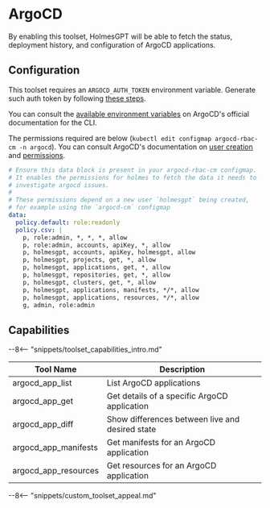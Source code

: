 # ArgoCD

By enabling this toolset, HolmesGPT will be able to fetch the status, deployment history, and configuration of ArgoCD applications.

## Configuration

This toolset requires an `ARGOCD_AUTH_TOKEN` environment variable. Generate such auth token by following [these steps](https://argo-cd.readthedocs.io/en/latest/user-guide/commands/argocd_account_generate-token/).

You can consult the [available environment variables](https://argo-cd.readthedocs.io/en/latest/user-guide/environment-variables/) on ArgoCD's official documentation for the CLI.

The permissions required are below (`kubectl edit configmap argocd-rbac-cm -n argocd`). You can consult ArgoCD's documentation on [user creation](https://argo-cd.readthedocs.io/en/stable/operator-manual/user-management/) and [permissions](https://argo-cd.readthedocs.io/en/stable/operator-manual/rbac/).

```yaml
# Ensure this data block is present in your argocd-rbac-cm configmap.
# It enables the permissions for holmes to fetch the data it needs to
# investigate argocd issues.
#
# These permissions depend on a new user `holmesgpt` being created,
# for example using the `argocd-cm` configmap
data:
  policy.default: role:readonly
  policy.csv: |
    p, role:admin, *, *, *, allow
    p, role:admin, accounts, apiKey, *, allow
    p, holmesgpt, accounts, apiKey, holmesgpt, allow
    p, holmesgpt, projects, get, *, allow
    p, holmesgpt, applications, get, *, allow
    p, holmesgpt, repositories, get, *, allow
    p, holmesgpt, clusters, get, *, allow
    p, holmesgpt, applications, manifests, */*, allow
    p, holmesgpt, applications, resources, */*, allow
    g, admin, role:admin
```

## Capabilities

--8<-- "snippets/toolset_capabilities_intro.md"

| Tool Name | Description |
|-----------|-------------|
| argocd_app_list | List ArgoCD applications |
| argocd_app_get | Get details of a specific ArgoCD application |
| argocd_app_diff | Show differences between live and desired state |
| argocd_app_manifests | Get manifests for an ArgoCD application |
| argocd_app_resources | Get resources for an ArgoCD application |

--8<-- "snippets/custom_toolset_appeal.md"
